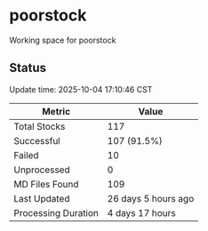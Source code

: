 # poorstock
Working space for poorstock

## Status
Update time: 2025-10-04 17:10:46 CST

| Metric | Value |
|--------|-------|
| Total Stocks | 117 |
| Successful | 107 (91.5%) |
| Failed | 10 |
| Unprocessed | 0 |
| MD Files Found | 109 |
| Last Updated | 26 days 5 hours ago |
| Processing Duration | 4 days 17 hours |

